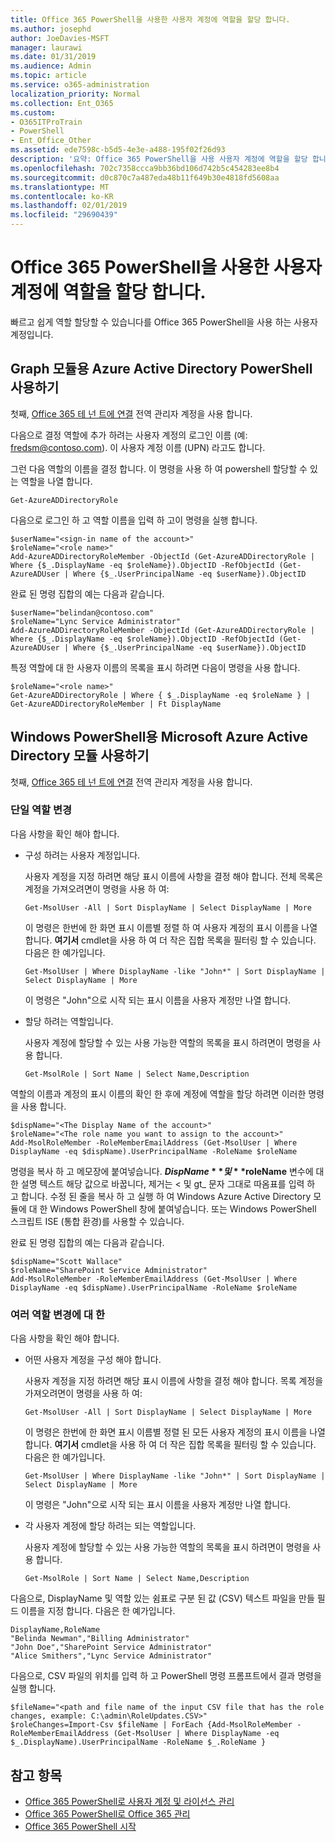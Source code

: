 ```yaml
---
title: Office 365 PowerShell을 사용한 사용자 계정에 역할을 할당 합니다.
ms.author: josephd
author: JoeDavies-MSFT
manager: laurawi
ms.date: 01/31/2019
ms.audience: Admin
ms.topic: article
ms.service: o365-administration
localization_priority: Normal
ms.collection: Ent_O365
ms.custom:
- O365ITProTrain
- PowerShell
- Ent_Office_Other
ms.assetid: ede7598c-b5d5-4e3e-a488-195f02f26d93
description: '요약: Office 365 PowerShell을 사용 사용자 계정에 역할을 할당 합니다.'
ms.openlocfilehash: 702c7358ccca9bb36bd106d742b5c454283ee8b4
ms.sourcegitcommit: d0c870c7a487eda48b11f649b30e4818fd5608aa
ms.translationtype: MT
ms.contentlocale: ko-KR
ms.lasthandoff: 02/01/2019
ms.locfileid: "29690439"
---
```

# <a name="assign-roles-to-user-accounts-with-office-365-powershell"></a>Office 365 PowerShell을 사용한 사용자 계정에 역할을 할당 합니다.

빠르고 쉽게 역할 할당할 수 있습니다를 Office 365 PowerShell을 사용 하는 사용자 계정입니다.

## <a name="use-the-azure-active-directory-powershell-for-graph-module"></a>Graph 모듈용 Azure Active Directory PowerShell 사용하기

첫째, [Office 365 테 넌 트에 연결](connect-to-office-365-powershell.md#connect-with-the-azure-active-directory-powershell-for-graph-module) 전역 관리자 계정을 사용 합니다.
  
다음으로 결정 역할에 추가 하려는 사용자 계정의 로그인 이름 (예: fredsm@contoso.com). 이 사용자 계정 이름 (UPN) 라고도 합니다.

그런 다음 역할의 이름을 결정 합니다. 이 명령을 사용 하 여 powershell 할당할 수 있는 역할을 나열 합니다.

````
Get-AzureADDirectoryRole
````

다음으로 로그인 하 고 역할 이름을 입력 하 고이 명령을 실행 합니다.
  
```
$userName="<sign-in name of the account>"
$roleName="<role name>"
Add-AzureADDirectoryRoleMember -ObjectId (Get-AzureADDirectoryRole | Where {$_.DisplayName -eq $roleName}).ObjectID -RefObjectId (Get-AzureADUser | Where {$_.UserPrincipalName -eq $userName}).ObjectID
```

완료 된 명령 집합의 예는 다음과 같습니다.
  
```
$userName="belindan@contoso.com"
$roleName="Lync Service Administrator"
Add-AzureADDirectoryRoleMember -ObjectId (Get-AzureADDirectoryRole | Where {$_.DisplayName -eq $roleName}).ObjectID -RefObjectId (Get-AzureADUser | Where {$_.UserPrincipalName -eq $userName}).ObjectID
```

특정 역할에 대 한 사용자 이름의 목록을 표시 하려면 다음이 명령을 사용 합니다.

```
$roleName="<role name>"
Get-AzureADDirectoryRole | Where { $_.DisplayName -eq $roleName } | Get-AzureADDirectoryRoleMember | Ft DisplayName
```

## <a name="use-the-microsoft-azure-active-directory-module-for-windows-powershell"></a>Windows PowerShell용 Microsoft Azure Active Directory 모듈 사용하기

첫째, [Office 365 테 넌 트에 연결](connect-to-office-365-powershell.md#connect-with-the-microsoft-azure-active-directory-module-for-windows-powershell) 전역 관리자 계정을 사용 합니다.
  
### <a name="for-a-single-role-change"></a>단일 역할 변경

다음 사항을 확인 해야 합니다.
  
- 구성 하려는 사용자 계정입니다.
    
    사용자 계정을 지정 하려면 해당 표시 이름에 사항을 결정 해야 합니다. 전체 목록은 계정을 가져오려면이 명령을 사용 하 여:
    
  ```
  Get-MsolUser -All | Sort DisplayName | Select DisplayName | More
  ```

    이 명령은 한번에 한 화면 표시 이름별 정렬 하 여 사용자 계정의 표시 이름을 나열 합니다. **여기서** cmdlet을 사용 하 여 더 작은 집합 목록을 필터링 할 수 있습니다. 다음은 한 예가입니다.
    
  ```
  Get-MsolUser | Where DisplayName -like "John*" | Sort DisplayName | Select DisplayName | More
  ```

    이 명령은 "John"으로 시작 되는 표시 이름을 사용자 계정만 나열 합니다.
    
- 할당 하려는 역할입니다.
    
    사용자 계정에 할당할 수 있는 사용 가능한 역할의 목록을 표시 하려면이 명령을 사용 합니다.
    
  ```
  Get-MsolRole | Sort Name | Select Name,Description
  ```

역할의 이름과 계정의 표시 이름의 확인 한 후에 계정에 역할을 할당 하려면 이러한 명령을 사용 합니다.
  
```
$dispName="<The Display Name of the account>"
$roleName="<The role name you want to assign to the account>"
Add-MsolRoleMember -RoleMemberEmailAddress (Get-MsolUser | Where DisplayName -eq $dispName).UserPrincipalName -RoleName $roleName
```

명령을 복사 하 고 메모장에 붙여넣습니다. **$DispName** 및 **$roleName** 변수에 대 한 설명 텍스트 해당 값으로 바꿉니다, 제거는 \< 및 gt_ 문자 그대로 따옴표를 입력 하 고 합니다. 수정 된 줄을 복사 하 고 실행 하 여 Windows Azure Active Directory 모듈에 대 한 Windows PowerShell 창에 붙여넣습니다. 또는 Windows PowerShell 스크립트 ISE (통합 환경)를 사용할 수 있습니다.
  
완료 된 명령 집합의 예는 다음과 같습니다.
  
```
$dispName="Scott Wallace"
$roleName="SharePoint Service Administrator"
Add-MsolRoleMember -RoleMemberEmailAddress (Get-MsolUser | Where DisplayName -eq $dispName).UserPrincipalName -RoleName $roleName
```

### <a name="for-multiple-role-changes"></a>여러 역할 변경에 대 한

다음 사항을 확인 해야 합니다.
  
- 어떤 사용자 계정을 구성 해야 합니다.
    
    사용자 계정을 지정 하려면 해당 표시 이름에 사항을 결정 해야 합니다. 목록 계정을 가져오려면이 명령을 사용 하 여:
    
  ```
  Get-MsolUser -All | Sort DisplayName | Select DisplayName | More
  ```

    이 명령은 한번에 한 화면 표시 이름별 정렬 된 모든 사용자 계정의 표시 이름을 나열 합니다. **여기서** cmdlet을 사용 하 여 더 작은 집합 목록을 필터링 할 수 있습니다. 다음은 한 예가입니다.
    
  ```
  Get-MsolUser | Where DisplayName -like "John*" | Sort DisplayName | Select DisplayName | More
  ```

    이 명령은 "John"으로 시작 되는 표시 이름을 사용자 계정만 나열 합니다.
    
- 각 사용자 계정에 할당 하려는 되는 역할입니다.
    
    사용자 계정에 할당할 수 있는 사용 가능한 역할의 목록을 표시 하려면이 명령을 사용 합니다.
    
  ```
  Get-MsolRole | Sort Name | Select Name,Description
  ```

다음으로, DisplayName 및 역할 있는 쉼표로 구분 된 값 (CSV) 텍스트 파일을 만들 필드 이름을 지정 합니다. 다음은 한 예가입니다.
  
```
DisplayName,RoleName
"Belinda Newman","Billing Administrator"
"John Doe","SharePoint Service Administrator"
"Alice Smithers","Lync Service Administrator"
```

다음으로, CSV 파일의 위치를 입력 하 고 PowerShell 명령 프롬프트에서 결과 명령을 실행 합니다.
  
```
$fileName="<path and file name of the input CSV file that has the role changes, example: C:\admin\RoleUpdates.CSV>"
$roleChanges=Import-Csv $fileName | ForEach {Add-MsolRoleMember -RoleMemberEmailAddress (Get-MsolUser | Where DisplayName -eq $_.DisplayName).UserPrincipalName -RoleName $_.RoleName }

```

## <a name="see-also"></a>참고 항목

- [Office 365 PowerShell로 사용자 계정 및 라이선스 관리](manage-user-accounts-and-licenses-with-office-365-powershell.md)
- [Office 365 PowerShell로 Office 365 관리](manage-office-365-with-office-365-powershell.md)
- [Office 365 PowerShell 시작](getting-started-with-office-365-powershell.md)
